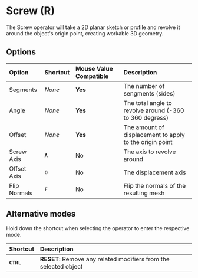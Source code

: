 # Screw (<span title="Recallable">R</span>)

The Screw operator will take a 2D planar sketch or profile and revolve it around the object's origin point, creating workable 3D geometry.

## Options

| Option | Shortcut | Mouse Value Compatible | Description |
| :--- | :--- | :--- | :--- |
| Segments | _None_ | **Yes** | The number of sengments (sides) |
| Angle | _None_ | **Yes** | The total angle to revolve around (-360 to 360 degress) |
| Offset | _None_ | **Yes** | The amount of displacement to apply to the origin point |
| Screw Axis | **`A`** | No | The axis to revolve around |
| Offset Axis | **`O`** | No | The displacement axis |
| Flip Normals | **`F`** | No | Flip the normals of the resulting mesh |

## Alternative modes

Hold down the shortcut when selecting the operator to enter the respective mode.

| Shortcut | Description |
| :--- | :--- |
| **`CTRL`** | **RESET**: Remove any related modifiers from the selected object |